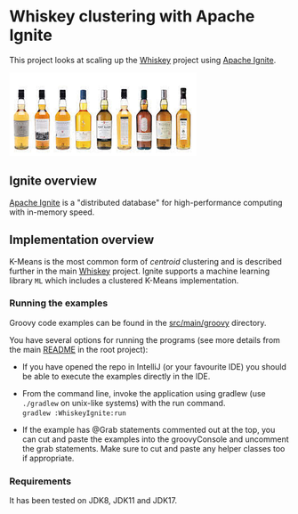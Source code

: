 # Whiskey clustering with Apache Ignite

This project looks at scaling up the [Whiskey](../Whiskey/)
project using [Apache Ignite](https://ignite.apache.org/).

![Clustering](../../docs/images/clustering_bottles.jpg)

## Ignite overview

[Apache Ignite](https://ignite.apache.org/) is a "distributed database" for high-performance computing with in-memory speed.

## Implementation overview

K-Means is the most common form of _centroid_ clustering
and is described further in the main [Whiskey](../Whiskey#kmeans) project.
Ignite supports a machine learning library `ML` which includes a clustered K-Means implementation.

### Running the examples

Groovy code examples can be found in the [src/main/groovy](src/main/groovy) directory.

You have several options for running the programs (see more details from the main [README](../../README.md#running-the-examples) in the root project):

* If you have opened the repo in IntelliJ (or your favourite IDE) you should be able to execute the examples directly in the IDE.

* From the command line, invoke the application using gradlew (use `./gradlew` on unix-like systems) with the run command.\
  `gradlew :WhiskeyIgnite:run`

* If the example has @Grab statements commented out at the top, you can cut and paste the examples into the groovyConsole
and uncomment the grab statements. Make sure to cut and paste any helper classes too if appropriate.

### Requirements

It has been tested on JDK8, JDK11 and JDK17.
